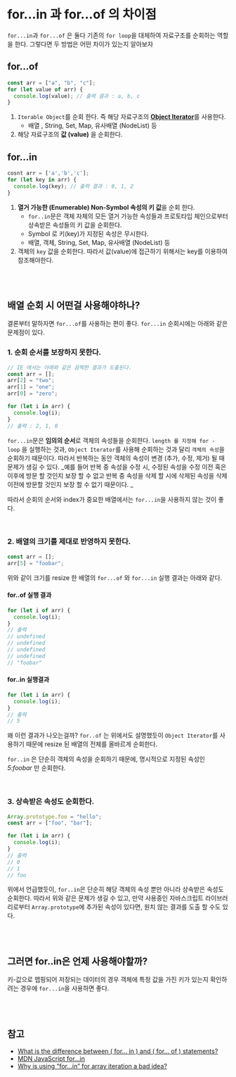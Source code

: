 # for...in 과 for...of 의 차이점

`for...in`과 `for...of` 은 둘다 기존의 `for loop`을 대체하여 자료구조를 순회하는 역할을 한다.
그렇다면 두 방법은 어떤 차이가 있는지 알아보자

## for...of

```javascript
const arr = ["a", "b", "c"];
for (let value of arr) {
  console.log(value); // 출력 결과 : a, b, c
}
```

1. `Iterable Object`를 순회 한다. 즉 해당 자료구조의 [**Object Iterator**](https://developer.mozilla.org/en-US/docs/Web/JavaScript/Reference/Iteration_protocols)를 사용한다.
   - 배열 , String, Set, Map, 유사배열 (NodeList) 등
2. 해당 자료구조의 **값 (value)** 을 순회한다.

## for...in

```javascript
cosnt arr = ['a','b','c'];
for (let key in arr) {
  console.log(key); // 출력 결과 : 0, 1, 2
}

```

1. **열거 가능한 (Enumerable) Non-Symbol 속성의 키 값**을 순회 한다.
   - `for..in`문은 객체 자체의 모든 열거 가능한 속성들과 프로토타입 체인으로부터 상속받은 속성들의 키 값을 순회한다.
   - Symbol 로 키(key)가 지정된 속성은 무시한다.
   - 배열, 객체, String, Set, Map, 유사배열 (NodeList) 등
2. 객체의 `key` 값을 순회한다. 따라서 값(value)에 접근하기 위해서는 key를 이용하여 참조해야한다.

<br/>
<br/>

## 배열 순회 시 어떤걸 사용해야하나?

결론부터 말하자면 `for...of`를 사용하는 편이 좋다.
`for...in` 순회시에는 아래와 같은 문제점이 있다.

### 1. 순회 순서를 보장하지 못한다.

```javascript
// IE 에서는 아래와 같은 끔찍한 결과가 도출된다.
const arr = [];
arr[2] = "two";
arr[1] = "one";
arr[0] = "zero";

for (let i in arr) {
  console.log(i);
}
// 출력 : 2, 1, 0
```

`for...in`문은 **임의의 순서**로 객체의 속성들을 순회한다. `length 를 지정해 for - loop` 을 실행하는 것과, `Object Iterator`를 사용해 순회하는 것과 달리 `객체의 속성`을 순회하기 때문이다.
따라서 반복하는 동안 객체의 속성이 변경 (추가, 수정, 제거) 될 때 문제가 생길 수 있다.
_예를 들어 반복 중 속성을 수정 시, 수정된 속성을 수정 이전 혹은 이후에 방문 할 것인지 보장 할 수 없고
반복 중 속성을 삭제 할 시에 삭제된 속성을 삭제 이전에 방문할 것인지 보장 할 수 없기 때문이다. _

따라서 순회의 순서와 index가 중요한 배열에서는 `for...in`을 사용하지 않는 것이 좋다.

<br/>

### 2. 배열의 크기를 제대로 반영하지 못한다.

```javascript
const arr = [];
arr[5] = "foobar";
```

위와 같이 크기를 resize 한 배열의 `for...of` 와 `for...in` 실행 결과는 아래와 같다.

#### for..of 실행 결과

```javascript
for (let i of arr) {
  console.log(i);
}
// 출력
// undefined
// undefined
// undefined
// undefined
// "foobar"
```

#### for..in 실행결과

```javascript
for (let i in arr) {
  console.log(i);
}
// 출력
// 5
```

왜 이런 결과가 나오는걸까?
`for..of` 는 위에서도 설명했듯이 `Object Iterator`를 사용하기 때문에 resize 된 배열의 전체를 올바르게 순회한다.

`for..in` 은 단순히 객체의 속성을 순회하기 때문에, 명시적으로 지정된 속성인 _5:foobar_ 만 순회한다.

<br/>

### 3. 상속받은 속성도 순회한다.

```javascript
Array.prototype.foo = "hello";
const arr = ["foo", "bar"];

for (let i in arr) {
  console.log(i);
}
// 출력
// 0
// 1
// foo
```

위에서 언급했듯이, `for..in`은 단순히 해당 객체의 속성 뿐만 아니라 상속받은 속성도 순회한다. 따라서 위와 같은 문제가 생길 수 있고, 만약 사용중인 자바스크립트 라이브러리로부터 `Array.prototype`에 추가된 속성이 있다면, 원치 않는 결과를 도출 할 수도 있다.

<br/>
<br/>

## 그러면 for..in은 언제 사용해야할까?

키-값으로 맵핑되어 저장되는 데이터의 경우 객체에 특정 값을 가진 키가 있는지 확인하려는 경우에 `for...in`을 사용하면 좋다.

<br/>
<br/>

## 참고

- [What is the difference between ( for… in ) and ( for… of ) statements?](https://stackoverflow.com/questions/29285897/what-is-the-difference-between-for-in-and-for-of-statements)
- [MDN JavaScript for...in](https://developer.mozilla.org/en-US/docs/Web/JavaScript/Reference/Statements/for...in)
- [Why is using “for…in” for array iteration a bad idea?](https://stackoverflow.com/questions/500504/why-is-using-for-in-for-array-iteration-a-bad-idea)
